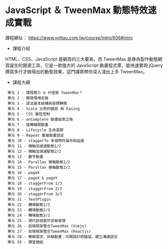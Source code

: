 # JavaScript ＆ TweenMax 動態特效速成實戰
課程網址： <https://www.yottau.com.tw/course/intro/606#intro>

- 課程介紹

HTML、CSS、JavaScript 是網頁的三大要素，而 TweenMax 是專為製作動態網頁誕生的開源工具，它是一款強大的 JavaScript 動畫程式庫，能快速實現 jQuery 撰寫多行才做得出的動態效果，這門課將帶你深入淺出上手 TweenMax。

 - 課程大綱
```
 單元 1 - 課程簡介 & 什麼是 TweenMax？ 
 單元 2 - 開發環境安裝
 單元 3 - 語法基本結構與座標轉換
 單元 4 - Scale 比例的縮放 與 Easing
 單元 5 - CSS 屬性控制
 單元 6 - onComplete 動畫結束之後
 單元 7 - 旋轉補間動畫
 單元 8 - Lifecycle 生命週期
 單元 9 - Repeat 重複動畫設定
 單元 10 - staggerTo 多個物件操作與延遲
 單元 11 - 捲軸加減速動態1/2
 單元 12 - 捲軸加減速動態2/2
 單元 13 - 數字動畫
 單元 14 - Parallax 捲軸動態1/2
 單元 15 - Parallax 捲軸動態2/2
 單元 16 - pageX
 單元 17 - pageX & pageY
 單元 18 - staggerFrom 1/3
 單元 19 - staggerFrom 2/3
 單元 20 - staggerFrom 3/3
 單元 21 - TextPlugin
 單元 22 - 轉場動態1/3
 單元 23 - 轉場動態2/3
 單元 24 - 轉場動態3/3
 單元 25 - 現代前端套件安裝管理
 單元 26 - 前端框架整合TweenMax (Vuejs)
 單元 27 - 前端框架整合TweenMax (Reactjs)
 單元 28 - 瞭解需求、拆解動畫：切開設計師腦袋，建立溝通語言
 單元 29 - 課堂總結
 ```
 
